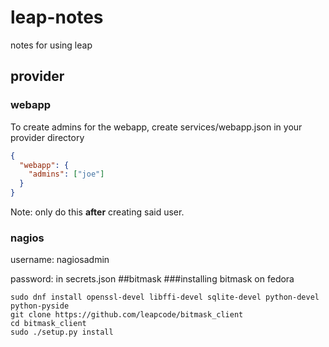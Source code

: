 # leap-notes
notes for using leap
## provider
### webapp
To create admins for the webapp, create services/webapp.json in your provider directory
```json
{
  "webapp": {
    "admins": ["joe"]
  }
}

```
Note: only do this **after** creating said user.
### nagios
username: nagiosadmin

password: in secrets.json
##bitmask
###installing bitmask on fedora
```
sudo dnf install openssl-devel libffi-devel sqlite-devel python-devel python-pyside
git clone https://github.com/leapcode/bitmask_client
cd bitmask_client
sudo ./setup.py install
```
